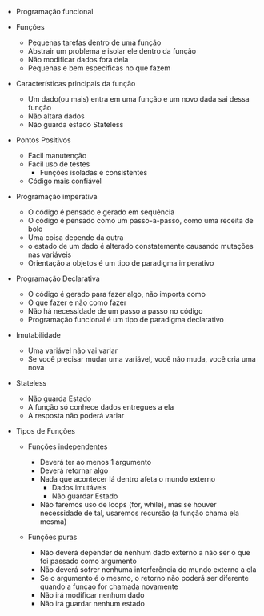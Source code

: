 - Programação funcional

- Funções

  - Pequenas tarefas dentro de uma função
  - Abstrair um problema e isolar ele dentro da função
  - Não modificar dados fora dela
  - Pequenas e bem especificas no que fazem

- Características principais da função
  - Um dado(ou mais) entra em uma função e um novo dada sai dessa função
  - Não altara dados
  - Não guarda estado Stateless

* Pontos Positivos

  - Facil manutenção
  - Facil uso de testes
    - Funções isoladas e consistentes
  - Código mais confiável

* Programação imperativa

  - O código é pensado e gerado em sequência
  - O código é pensado como um passo-a-passo, como uma receita de bolo
  - Uma coisa depende da outra
  - o estado de um dado é alterado constatemente causando mutações nas variáveis
  - Orientação a objetos é um tipo de paradigma imperativo

* Programação Declarativa

  - O código é gerado para fazer algo, não importa como
  - O que fazer e não como fazer
  - Não há necessidade de um passo a passo no código
  - Programação funcional é um tipo de paradigma declarativo

* Imutabilidade

  - Uma variável não vai variar
  - Se você precisar mudar uma variável, você não muda, você cria uma nova

* Stateless

  - Não guarda Estado
  - A função só conhece dados entregues a ela
  - A resposta não poderá variar

* Tipos de Funções

  - Funções independentes

    - Deverá ter ao menos 1 argumento
    - Deverá retornar algo
    - Nada que acontecer lá dentro afeta o mundo externo
      - Dados imutáveis
      - Não guardar Estado
    - Não faremos uso de loops (for, while), mas se houver necessidade de tal, usaremos recursão (a função chama ela mesma)

  - Funções puras
    - Não deverá depender de nenhum dado externo a não ser o que foi passado como argumento
    - Não deverá sofrer nenhuma interferência do mundo externo a ela
    - Se o argumento é o mesmo, o retorno não poderá ser diferente quando a funçao for chamada novamente
    - Não irá modificar nenhum dado
    - Não irá guardar nenhum estado
